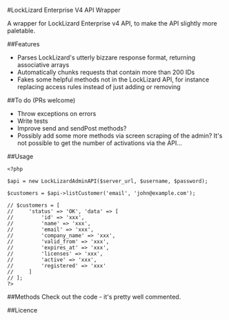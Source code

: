 #LockLizard Enterprise V4 API Wrapper

A wrapper for LockLizard Enterprise v4 API, to make the API slightly more paletable.

##Features
- Parses LockLizard's utterly bizzare response format, returning associative arrays
- Automatically chunks requests that contain more than 200 IDs
- Fakes some helpful methods not in the LockLizard API, for instance replacing access rules instead of just adding or removing

##To do (PRs welcome)
- Throw exceptions on errors
- Write tests
- Improve send and sendPost methods?
- Possibly add some more methods via screen scraping of the admin? It's not possible to get the number of activations via the API...

##Usage

    <?php

    $api = new LockLizardAdminAPI($server_url, $username, $password);

    $customers = $api->listCustomer('email', 'john@example.com');

    // $customers = [
    //     'status' => 'OK', 'data' => [
    //         'id' => 'xxx',
    //         'name' => 'xxx',
    //         'email' => 'xxx',
    //         'company_name' => 'xxx',
    //         'valid_from' => 'xxx',
    //         'expires_at' => 'xxx',
    //         'licenses' => 'xxx',
    //         'active' => 'xxx',
    //         'registered' => 'xxx'
    //     ]
    // ];
    ?>

##Methods
Check out the code - it's pretty well commented.

##Licence

